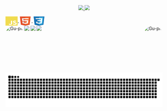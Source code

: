 <div align="center">
  <a href="https://github.com/guespindola">
  <img height="180em" src="https://github-readme-stats.vercel.app/api?username=guespindola&show_icons=true&theme=dracula&include_all_commits=true&count_private=true"/>
  <img height="180em" src="https://github-readme-stats.vercel.app/api/top-langs/?username=guespindola&layout=compact&langs_count=7&theme=dracula"/>
</div>
<div style="display: inline_block"><br>
  <img align="center" alt="Gu-Js" height="30" width="40" src="https://raw.githubusercontent.com/devicons/devicon/master/icons/javascript/javascript-plain.svg">
  <img align="center" alt="Gu-HTML" height="30" width="40" src="https://raw.githubusercontent.com/devicons/devicon/master/icons/html5/html5-original.svg">
  <img align="center" alt="Gu-CSS" height="30" width="40" src="https://raw.githubusercontent.com/devicons/devicon/master/icons/css3/css3-original.svg">
</div>
  
<div align="center"> 
<a href="https://guespindola.github.io/site/" target="_blank"><img align="right" alt="Gu-pic" height="150" style="border-radius:50px;"src="https://uploaddeimagens.com.br/images/003/817/047/original/126034683_3730013297029797_9160149791978720649_n_copiar.png?1649352104" target="_blank"></a>
<img align="left" alt="Gu-pic" height="150" style="border-radius:50px;" src="https://uploaddeimagens.com.br/images/003/816/672/original/20161107_002240000_iOS12.JPG?1649346180">
</div>
 
<div> 
  <a href="https://instagram.com/goticox" target="_blank"><img src="https://img.shields.io/badge/-Instagram-%23E4405F?style=for-the-badge&logo=instagram&logoColor=white" target="_blank"></a>
  <a href = "mailto:guespindola@gmail.com"><img src="https://img.shields.io/badge/-Gmail-%23333?style=for-the-badge&logo=gmail&logoColor=white" target="_blank"></a>
  <a href="https://www.linkedin.com/in/guespindola" target="_blank"><img src="https://img.shields.io/badge/-LinkedIn-%230077B5?style=for-the-badge&logo=linkedin&logoColor=white" target="_blank"></a> 
 
  ![Snake animation](https://github.com/guespindola/guespindola/blob/output/github-contribution-grid-snake.svg)
 
</div>
